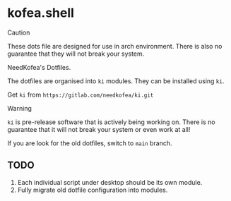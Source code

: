 # kofea.shell

> [!CAUTION]
> These dots file are designed for use in arch environment.
> There is also no guarantee that they will not break your system.

NeedKofea's Dotfiles.

The dotfiles are organised into `ki` modules. They can be installed using `ki`.

Get `ki` from `https://gitlab.com/needkofea/ki.git`

> [!WARNING]
> `ki` is pre-release software that is actively being working on.
> There is no guarantee that it will not break your system or even work at all!

If you are look for the old dotfiles, switch to `main` branch.

## TODO
1. Each individual script under desktop should be its own module.
2. Fully migrate old dotfile configuration into modules.


